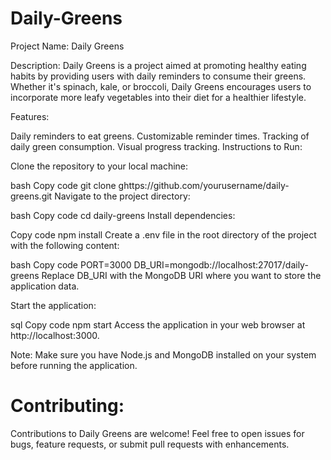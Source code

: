 # Daily-Greens

Project Name: Daily Greens

Description:
Daily Greens is a project aimed at promoting healthy eating habits by providing users with daily reminders to consume their greens. Whether it's spinach, kale, or broccoli, Daily Greens encourages users to incorporate more leafy vegetables into their diet for a healthier lifestyle.

Features:

Daily reminders to eat greens.
Customizable reminder times.
Tracking of daily green consumption.
Visual progress tracking.
Instructions to Run:

Clone the repository to your local machine:

bash
Copy code
git clone ghttps://github.com/yourusername/daily-greens.git
Navigate to the project directory:

bash
Copy code
cd daily-greens
Install dependencies:

Copy code
npm install
Create a .env file in the root directory of the project with the following content:

bash
Copy code
PORT=3000
DB_URI=mongodb://localhost:27017/daily-greens
Replace DB_URI with the MongoDB URI where you want to store the application data.

Start the application:

sql
Copy code
npm start
Access the application in your web browser at http://localhost:3000.

Note: Make sure you have Node.js and MongoDB installed on your system before running the application.

# Contributing:

Contributions to Daily Greens are welcome! Feel free to open issues for bugs, feature requests, or submit pull requests with enhancements.
